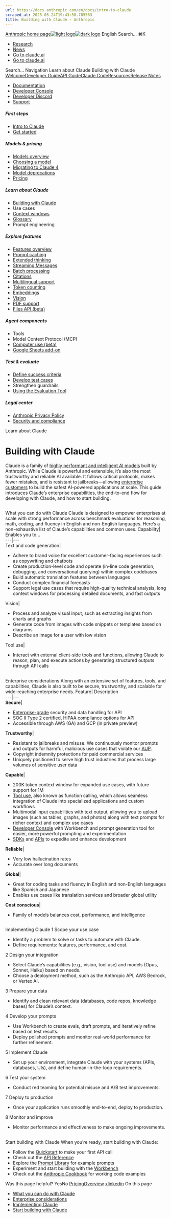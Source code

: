 ```yaml
---
url: https://docs.anthropic.com/en/docs/intro-to-claude
scraped_at: 2025-05-24T19:43:58.785563
title: Building with Claude - Anthropic
---
```


[Anthropic home page![light logo](https://mintlify.s3.us-west-1.amazonaws.com/anthropic/logo/light.svg)![dark logo](https://mintlify.s3.us-west-1.amazonaws.com/anthropic/logo/dark.svg)](https://docs.anthropic.com/)
English
Search...
⌘K
  * [Research](https://www.anthropic.com/research)
  * [News](https://www.anthropic.com/news)
  * [Go to claude.ai](https://claude.ai/)
  * [Go to claude.ai](https://claude.ai/)


Search...
Navigation
Learn about Claude
Building with Claude
[Welcome](https://docs.anthropic.com/en/home)[Developer Guide](https://docs.anthropic.com/en/docs/welcome)[API Guide](https://docs.anthropic.com/en/api/overview)[Claude Code](https://docs.anthropic.com/en/docs/claude-code/overview)[Resources](https://docs.anthropic.com/en/resources/overview)[Release Notes](https://docs.anthropic.com/en/release-notes/overview)
* [Documentation](https://docs.anthropic.com/en/home)
* [Developer Console](https://console.anthropic.com/)
* [Developer Discord](https://www.anthropic.com/discord)
* [Support](https://support.anthropic.com/)
##### First steps
  * [Intro to Claude](https://docs.anthropic.com/en/docs/welcome)
  * [Get started](https://docs.anthropic.com/en/docs/get-started)


##### Models & pricing
  * [Models overview](https://docs.anthropic.com/en/docs/about-claude/models/overview)
  * [Choosing a model](https://docs.anthropic.com/en/docs/about-claude/models/choosing-a-model)
  * [Migrating to Claude 4](https://docs.anthropic.com/en/docs/about-claude/models/migrating-to-claude-4)
  * [Model deprecations](https://docs.anthropic.com/en/docs/about-claude/model-deprecations)
  * [Pricing](https://docs.anthropic.com/en/docs/about-claude/pricing)


##### Learn about Claude
  * [Building with Claude](https://docs.anthropic.com/en/docs/overview)
  * Use cases
  * [Context windows](https://docs.anthropic.com/en/docs/build-with-claude/context-windows)
  * [Glossary](https://docs.anthropic.com/en/docs/about-claude/glossary)
  * Prompt engineering


##### Explore features
  * [Features overview](https://docs.anthropic.com/en/docs/build-with-claude/overview)
  * [Prompt caching](https://docs.anthropic.com/en/docs/build-with-claude/prompt-caching)
  * [Extended thinking](https://docs.anthropic.com/en/docs/build-with-claude/extended-thinking)
  * [Streaming Messages](https://docs.anthropic.com/en/docs/build-with-claude/streaming)
  * [Batch processing](https://docs.anthropic.com/en/docs/build-with-claude/batch-processing)
  * [Citations](https://docs.anthropic.com/en/docs/build-with-claude/citations)
  * [Multilingual support](https://docs.anthropic.com/en/docs/build-with-claude/multilingual-support)
  * [Token counting](https://docs.anthropic.com/en/docs/build-with-claude/token-counting)
  * [Embeddings](https://docs.anthropic.com/en/docs/build-with-claude/embeddings)
  * [Vision](https://docs.anthropic.com/en/docs/build-with-claude/vision)
  * [PDF support](https://docs.anthropic.com/en/docs/build-with-claude/pdf-support)
  * [Files API (beta)](https://docs.anthropic.com/en/docs/build-with-claude/files)


##### Agent components
  * Tools
  * Model Context Protocol (MCP)
  * [Computer use (beta)](https://docs.anthropic.com/en/docs/agents-and-tools/computer-use)
  * [Google Sheets add-on](https://docs.anthropic.com/en/docs/agents-and-tools/claude-for-sheets)


##### Test & evaluate
  * [Define success criteria](https://docs.anthropic.com/en/docs/test-and-evaluate/define-success)
  * [Develop test cases](https://docs.anthropic.com/en/docs/test-and-evaluate/develop-tests)
  * Strengthen guardrails
  * [Using the Evaluation Tool](https://docs.anthropic.com/en/docs/test-and-evaluate/eval-tool)


##### Legal center
  * [Anthropic Privacy Policy](https://www.anthropic.com/legal/privacy)
  * [Security and compliance](https://trust.anthropic.com/)


Learn about Claude
# Building with Claude
Claude is a family of [highly performant and intelligent AI models](https://docs.anthropic.com/en/docs/about-claude/models) built by Anthropic. While Claude is powerful and extensible, it’s also the most trustworthy and reliable AI available. It follows critical protocols, makes fewer mistakes, and is resistant to jailbreaks—allowing [enterprise customers](https://www.anthropic.com/customers) to build the safest AI-powered applications at scale.
This guide introduces Claude’s enterprise capabilities, the end-to-end flow for developing with Claude, and how to start building.
## 
[​](https://docs.anthropic.com/en/docs/overview#what-you-can-do-with-claude)
What you can do with Claude
Claude is designed to empower enterprises at scale with strong performance across benchmark evaluations for reasoning, math, coding, and fluency in English and non-English languages.
Here’s a non-exhaustive list of Claude’s capabilities and common uses.
Capability| Enables you to…  
---|---  
Text and code generation| 
  * Adhere to brand voice for excellent customer-facing experiences such as copywriting and chatbots
  * Create production-level code and operate (in-line code generation, debugging, and conversational querying) within complex codebases
  * Build automatic translation features between languages
  * Conduct complex financial forecasts
  * Support legal use cases that require high-quality technical analysis, long context windows for processing detailed documents, and fast outputs

  
Vision| 
  * Process and analyze visual input, such as extracting insights from charts and graphs
  * Generate code from images with code snippets or templates based on diagrams
  * Describe an image for a user with low vision

  
Tool use| 
  * Interact with external client-side tools and functions, allowing Claude to reason, plan, and execute actions by generating structured outputs through API calls

  
## 
[​](https://docs.anthropic.com/en/docs/overview#enterprise-considerations)
Enterprise considerations
Along with an extensive set of features, tools, and capabilities, Claude is also built to be secure, trustworthy, and scalable for wide-reaching enterprise needs.
Feature| Description  
---|---  
**Secure**| 
  * [Enterprise-grade](https://trust.anthropic.com/) security and data handling for API
  * SOC II Type 2 certified, HIPAA compliance options for API
  * Accessible through AWS (GA) and GCP (in private preview)

  
**Trustworthy**| 
  * Resistant to jailbreaks and misuse. We continuously monitor prompts and outputs for harmful, malicious use cases that violate our [AUP](https://www.anthropic.com/legal/aup).
  * Copyright indemnity protections for paid commercial services
  * Uniquely positioned to serve high trust industries that process large volumes of sensitive user data

  
**Capable**| 
  * 200K token context window for expanded use cases, with future support for 1M
  * [Tool use](https://docs.anthropic.com/en/docs/build-with-claude/tool-use), also known as function calling, which allows seamless integration of Claude into specialized applications and custom workflows
  * Multimodal input capabilities with text output, allowing you to upload images (such as tables, graphs, and photos) along with text prompts for richer context and complex use cases
  * [Developer Console](https://console.anthropic.com) with Workbench and prompt generation tool for easier, more powerful prompting and experimentation
  * [SDKs](https://docs.anthropic.com/en/api/client-sdks) and [APIs](https://docs.anthropic.com/en/api) to expedite and enhance development

  
**Reliable**| 
  * Very low hallucination rates
  * Accurate over long documents

  
**Global**| 
  * Great for coding tasks and fluency in English and non-English languages like Spanish and Japanese
  * Enables use cases like translation services and broader global utility

  
**Cost conscious**| 
  * Family of models balances cost, performance, and intelligence

  
## 
[​](https://docs.anthropic.com/en/docs/overview#implementing-claude)
Implementing Claude
1
Scope your use case
  * Identify a problem to solve or tasks to automate with Claude.
  * Define requirements: features, performance, and cost.


2
Design your integration
  * Select Claude’s capabilities (e.g., vision, tool use) and models (Opus, Sonnet, Haiku) based on needs.
  * Choose a deployment method, such as the Anthropic API, AWS Bedrock, or Vertex AI.


3
Prepare your data
  * Identify and clean relevant data (databases, code repos, knowledge bases) for Claude’s context.


4
Develop your prompts
  * Use Workbench to create evals, draft prompts, and iteratively refine based on test results.
  * Deploy polished prompts and monitor real-world performance for further refinement.


5
Implement Claude
  * Set up your environment, integrate Claude with your systems (APIs, databases, UIs), and define human-in-the-loop requirements.


6
Test your system
  * Conduct red teaming for potential misuse and A/B test improvements.


7
Deploy to production
  * Once your application runs smoothly end-to-end, deploy to production.


8
Monitor and improve
  * Monitor performance and effectiveness to make ongoing improvements.


## 
[​](https://docs.anthropic.com/en/docs/overview#start-building-with-claude)
Start building with Claude
When you’re ready, start building with Claude:
  * Follow the [Quickstart](https://docs.anthropic.com/en/docs/quickstart) to make your first API call
  * Check out the [API Reference](https://docs.anthropic.com/en/api)
  * Explore the [Prompt Library](https://docs.anthropic.com/en/prompt-library/library) for example prompts
  * Experiment and start building with the [Workbench](https://console.anthropic.com)
  * Check out the [Anthropic Cookbook](https://github.com/anthropics/anthropic-cookbook) for working code examples


Was this page helpful?
YesNo
[Pricing](https://docs.anthropic.com/en/docs/about-claude/pricing)[Overview](https://docs.anthropic.com/en/docs/about-claude/use-case-guides/overview)
[x](https://x.com/AnthropicAI)[linkedin](https://www.linkedin.com/company/anthropicresearch)
On this page
  * [What you can do with Claude](https://docs.anthropic.com/en/docs/overview#what-you-can-do-with-claude)
  * [Enterprise considerations](https://docs.anthropic.com/en/docs/overview#enterprise-considerations)
  * [Implementing Claude](https://docs.anthropic.com/en/docs/overview#implementing-claude)
  * [Start building with Claude](https://docs.anthropic.com/en/docs/overview#start-building-with-claude)



